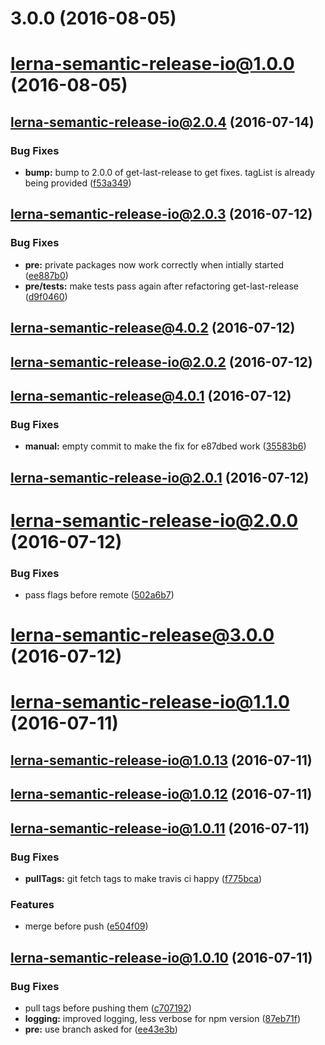 <a name="3.0.0"></a>
# 3.0.0 (2016-08-05)



<a name="lerna-semantic-release-io@1.0.0"></a>
# lerna-semantic-release-io@1.0.0 (2016-08-05)



<a name="lerna-semantic-release-io@2.0.4"></a>
## lerna-semantic-release-io@2.0.4 (2016-07-14)


### Bug Fixes

* **bump:** bump to 2.0.0 of get-last-release to get fixes. tagList is already being provided ([f53a349](https://github.com/atlassian/lerna-semantic-release/commit/f53a349))



<a name="lerna-semantic-release-io@2.0.3"></a>
## lerna-semantic-release-io@2.0.3 (2016-07-12)


### Bug Fixes

* **pre:** private packages now work correctly when intially started ([ee887b0](https://github.com/atlassian/lerna-semantic-release/commit/ee887b0))
* **pre/tests:** make tests pass again after refactoring get-last-release ([d9f0460](https://github.com/atlassian/lerna-semantic-release/commit/d9f0460))



<a name="lerna-semantic-release@4.0.2"></a>
## lerna-semantic-release@4.0.2 (2016-07-12)



<a name="lerna-semantic-release-io@2.0.2"></a>
## lerna-semantic-release-io@2.0.2 (2016-07-12)



<a name="lerna-semantic-release@4.0.1"></a>
## lerna-semantic-release@4.0.1 (2016-07-12)


### Bug Fixes

* **manual:** empty commit to make the fix for e87dbed work ([35583b6](https://github.com/atlassian/lerna-semantic-release/commit/35583b6))



<a name="lerna-semantic-release-io@2.0.1"></a>
## lerna-semantic-release-io@2.0.1 (2016-07-12)



<a name="lerna-semantic-release-io@2.0.0"></a>
# lerna-semantic-release-io@2.0.0 (2016-07-12)


### Bug Fixes

* pass flags before remote ([502a6b7](https://github.com/atlassian/lerna-semantic-release/commit/502a6b7))



<a name="lerna-semantic-release@3.0.0"></a>
# lerna-semantic-release@3.0.0 (2016-07-12)



<a name="lerna-semantic-release-io@1.1.0"></a>
# lerna-semantic-release-io@1.1.0 (2016-07-11)



<a name="lerna-semantic-release-io@1.0.13"></a>
## lerna-semantic-release-io@1.0.13 (2016-07-11)



<a name="lerna-semantic-release-io@1.0.12"></a>
## lerna-semantic-release-io@1.0.12 (2016-07-11)



<a name="lerna-semantic-release-io@1.0.11"></a>
## lerna-semantic-release-io@1.0.11 (2016-07-11)


### Bug Fixes

* **pullTags:** git fetch tags to make travis ci happy ([f775bca](https://github.com/atlassian/lerna-semantic-release/commit/f775bca))


### Features

* merge before push ([e504f09](https://github.com/atlassian/lerna-semantic-release/commit/e504f09))



<a name="lerna-semantic-release-io@1.0.10"></a>
## lerna-semantic-release-io@1.0.10 (2016-07-11)


### Bug Fixes

* pull tags before pushing them ([c707192](https://github.com/atlassian/lerna-semantic-release/commit/c707192))
* **logging:** improved logging, less verbose for npm version ([87eb71f](https://github.com/atlassian/lerna-semantic-release/commit/87eb71f))
* **pre:** use branch asked for ([ee43e3b](https://github.com/atlassian/lerna-semantic-release/commit/ee43e3b))



